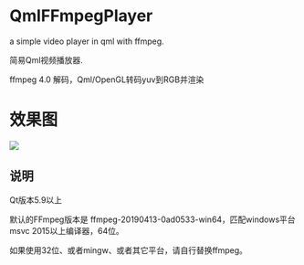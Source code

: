 # QmlFFmpegPlayer

a simple video player in qml with ffmpeg.

简易Qml视频播放器.

ffmpeg 4.0 解码，Qml/OpenGL转码yuv到RGB并渲染

# 效果图

![](demo.gif)


## 说明

Qt版本5.9以上

默认的FFmpeg版本是 ffmpeg-20190413-0ad0533-win64，匹配windows平台msvc 2015以上编译器，64位。

如果使用32位、或者mingw、或者其它平台，请自行替换ffmpeg。
